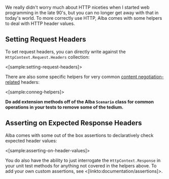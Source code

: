 <!--title: Working with Headers-->

We really didn't worry much about HTTP niceties when I started web programming in the late 90's, but you
can no longer get away with that in today's world. To more correctly use HTTP, Alba comes with some helpers
to deal with HTTP header values.

## Setting Request Headers

To set request headers, you can directly write against the `HttpContext.Request.Headers` collection:

<[sample:setting-request-headers]>

There are also some specific helpers for very common [content negotiation-related](https://en.wikipedia.org/wiki/Content_negotiation) headers:

<[sample:conneg-helpers]>

**Do add extension methods off of the Alba `Scenario` class for common operations in your tests to remove
some of the tedium.**

## Asserting on Expected Response Headers

Alba comes with some out of the box assertions to declaratively check expected header values:

<[sample:asserting-on-header-values]>

You do also have the ability to just interrogate the `HttpContext.Response` in your unit test methods for
anything not covered in the helpers above. To add your own custom assertions, see <[linkto:documentation/assertions]>.